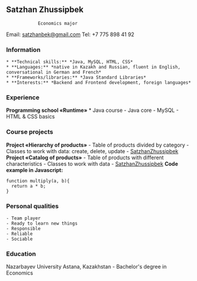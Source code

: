 ##           Satzhan Zhussipbek
                Economics major
Email: satzhanbek@gmail.com            Tel: +7 775 898 41 92 
### Information
    * **Technical skills:** *Java, MySQL, HTML, CSS*
    * **Languages:** *native in Kazakh and Russian, fluent in English, conversational in German and French*
    * **Frameworks/libraries:** *Java Standard Libraries*
    * **Interests:** *Backend and Frontend development, foreign languages*
### Experience
**Programming school «Runtime»**
    * Java course
        - Java core
        - MySQL 
        - HTML & CSS basics
### Course projects 
**Project «Hierarchy of products»** 
     - Table of products divided by category
     - Classes to work with data: create, delete, update
     - [SatzhanZhussipbek](https://github.com/SatzhanZhussipbek/hierarchy)
**Project «Catalog of products»** 
     - Table of products with different characteristics
     - Classes to work with data
     - [SatzhanZhussipbek](https://github.com/SatzhanZhussipbek/catalog_satzhus)
**Code example in Javascript:** 
```
function multiply(a, b){
  return a * b;
}
```
### Personal qualities
    - Team player
    - Ready to learn new things
    - Responsible
    - Reliable
    - Sociable
### Education
Nazarbayev University            Astana, Kazakhstan
    - Bachelor's degree in Economics
    



